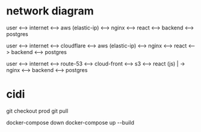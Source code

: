 
# network diagram

user <--> internet <--> aws (elastic-ip) <--> nginx <--> react <--> backend <--> postgres

user <--> internet <--> cloudflare <--> aws (elastic-ip) <--> nginx <--> react <--> backend <--> postgres

user <--> internet <--> route-53 <--> cloud-front <--> s3 <--> react (js)
                                   |
                                   \-> nginx <--> backend <--> postgres


# cidi

git checkout prod
git pull

docker-compose down
docker-compose up --build
